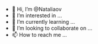 - 👋 Hi, I’m @Nataliaov
- 👀 I’m interested in ...
- 🌱 I’m currently learning ...
- 💞️ I’m looking to collaborate on ...
- 📫 How to reach me ...

<!---
Nataliaov/Nataliaov is a ✨ special ✨ repository because its `README.md` (this file) appears on your GitHub profile.
You can click the Preview link to take a look at your changes.
--->
